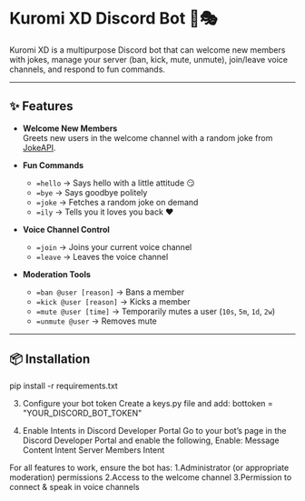 # Kuromi XD Discord Bot 💬🎭

Kuromi XD is a multipurpose Discord bot that can welcome new members with jokes, manage your server (ban, kick, mute, unmute), join/leave voice channels, and respond to fun commands.

---

## ✨ Features
- **Welcome New Members**  
  Greets new users in the welcome channel with a random joke from [JokeAPI](https://v2.jokeapi.dev/).

- **Fun Commands**
  - `=hello` → Says hello with a little attitude 😏
  - `=bye` → Says goodbye politely
  - `=joke` → Fetches a random joke on demand
  - `=ily` → Tells you it loves you back ❤️

- **Voice Channel Control**
  - `=join` → Joins your current voice channel
  - `=leave` → Leaves the voice channel

- **Moderation Tools**
  - `=ban @user [reason]` → Bans a member
  - `=kick @user [reason]` → Kicks a member
  - `=mute @user [time]` → Temporarily mutes a user (`10s`, `5m`, `1d`, `2w`)
  - `=unmute @user` → Removes mute

---

## 📦 Installation
pip install -r requirements.txt

3. Configure your bot token
Create a keys.py file and add:
bottoken = "YOUR_DISCORD_BOT_TOKEN"


5. Enable Intents in Discord Developer Portal
Go to your bot’s page in the Discord Developer Portal and enable the following,
Enable:
Message Content Intent
Server Members Intent

For all features to work, ensure the bot has:
1.Administrator (or appropriate moderation) permissions
2.Access to the welcome channel
3.Permission to connect & speak in voice channels
